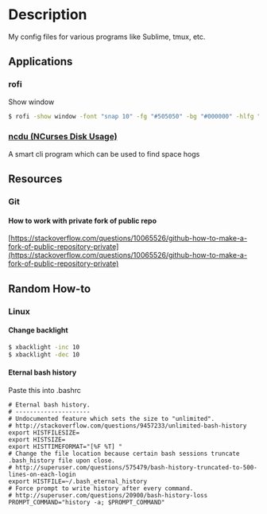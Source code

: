 # Description

My config files for various programs like Sublime, tmux, etc.

## Applications

### rofi
Show window

```bash
$ rofi -show window -font "snap 10" -fg "#505050" -bg "#000000" -hlfg "#ffb964" -hlbg "#000000" -o 85
```

### [ncdu (NCurses Disk Usage)](https://dev.yorhel.nl/ncdu)
A smart cli program which can be used to find space hogs

## Resources

### Git

#### How to work with private fork of public repo
[https://stackoverflow.com/questions/10065526/github-how-to-make-a-fork-of-public-repository-private](https://stackoverflow.com/questions/10065526/github-how-to-make-a-fork-of-public-repository-private)

## Random How-to

### Linux

#### Change backlight

```bash
$ xbacklight -inc 10
$ xbacklight -dec 10
```

#### Eternal bash history
Paste this into .bashrc

```
# Eternal bash history.
# ---------------------
# Undocumented feature which sets the size to "unlimited".
# http://stackoverflow.com/questions/9457233/unlimited-bash-history
export HISTFILESIZE=
export HISTSIZE=
export HISTTIMEFORMAT="[%F %T] "
# Change the file location because certain bash sessions truncate .bash_history file upon close.
# http://superuser.com/questions/575479/bash-history-truncated-to-500-lines-on-each-login
export HISTFILE=~/.bash_eternal_history
# Force prompt to write history after every command.
# http://superuser.com/questions/20900/bash-history-loss
PROMPT_COMMAND="history -a; $PROMPT_COMMAND"
```
